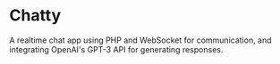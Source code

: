 # Chatty
A realtime chat app using PHP and WebSocket for communication, and integrating OpenAI's GPT-3 API for generating responses. 

